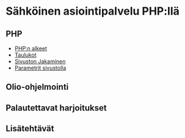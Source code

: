 # Sähköinen asiointipalvelu PHP:llä

## PHP

- [PHP:n alkeet](./alkeet1/index.md)<base target="_blank">
- [Taulukot](./taulukot/index.md)<base target="_blank">
- [Sivuston Jakaminen](./sivustonJakaminen/index.md)<base target="_blank">
- [Parametrit sivustolla](./parametrit/index.md)<base target="_blank">

## Olio-ohjelmointi

## Palautettavat harjoitukset

## Lisätehtävät